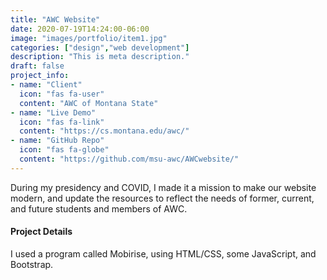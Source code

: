 ```yaml
---
title: "AWC Website"
date: 2020-07-19T14:24:00-06:00
image: "images/portfolio/item1.jpg"
categories: ["design","web development"]
description: "This is meta description."
draft: false
project_info:
- name: "Client"
  icon: "fas fa-user"
  content: "AWC of Montana State"
- name: "Live Demo"
  icon: "fas fa-link"
  content: "https://cs.montana.edu/awc/"
- name: "GitHub Repo"
  icon: "fas fa-globe"
  content: "https://github.com/msu-awc/AWCwebsite/"
---
```


During my presidency and COVID, I made it a mission to make our website modern, and update the resources to reflect the needs of former, current, and future students and members of AWC.


#### Project Details

I used a program called Mobirise, using HTML/CSS, some JavaScript, and Bootstrap.